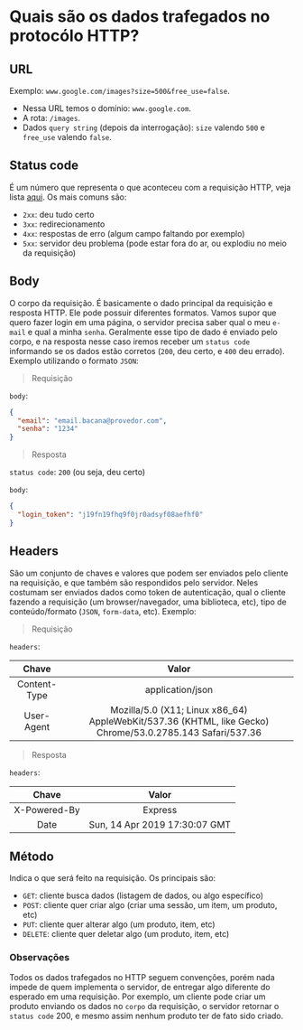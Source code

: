 # Quais são os dados trafegados no protocólo HTTP?

## URL

Exemplo: `www.google.com/images?size=500&free_use=false`.
- Nessa URL temos o domínio: `www.google.com`.
- A rota: `/images`.
- Dados `query string` (depois da interrogação): `size` valendo `500` e `free_use` valendo `false`.

## Status code

É um número que representa o que aconteceu com a requisição HTTP, veja lista [aqui](https://developer.mozilla.org/pt-BR/docs/Web/HTTP/Status). Os mais comuns são:
- `2xx`: deu tudo certo
- `3xx`: redirecionamento
- `4xx`: respostas de erro (algum campo faltando por exemplo)
- `5xx`: servidor deu problema (pode estar fora do ar, ou explodiu no meio da requisição)

## Body

O corpo da requisição. É basicamente o dado principal da requisição e resposta HTTP. Ele pode possuir diferentes formatos. Vamos supor que quero fazer login em uma página, o servidor precisa saber qual o meu `e-mail` e qual a minha `senha`. Geralmente esse tipo de dado é enviado pelo corpo, e na resposta nesse caso iremos receber um `status code` informando se os dados estão corretos (`200`, deu certo, e `400` deu errado). Exemplo utilizando o formato `JSON`:
> Requisição

`body`:
```json
{
  "email": "email.bacana@provedor.com",
  "senha": "1234"
}
```

> Resposta

`status code`: `200` (ou seja, deu certo)

`body`:
```json
{
  "login_token": "j19fn19fhq9f0jr0adsyf08aefhf0"
}
```


## Headers

São um conjunto de chaves e valores que podem ser enviados pelo cliente na requisição, e que também são respondidos pelo servidor. Neles costumam ser enviados dados como token de autenticação, qual o cliente fazendo a requisição (um browser/navegador, uma biblioteca, etc), tipo de conteúdo/formato (`JSON`, `form-data`, etc). Exemplo:
> Requisição

`headers`:

| Chave | Valor |
| :---: | :---: |
| Content-Type | application/json |
| User-Agent | Mozilla/5.0 (X11; Linux x86_64) AppleWebKit/537.36 (KHTML, like Gecko) Chrome/53.0.2785.143 Safari/537.36 |

> Resposta

`headers`:

| Chave | Valor |
| :---: | :---: |
| X-Powered-By | Express |
| Date | Sun, 14 Apr 2019 17:30:07 GMT |

## Método

Indica o que será feito na requisição. Os principais são:

- `GET`: cliente busca dados (listagem de dados, ou algo específico)
- `POST`: cliente quer criar algo (criar uma sessão, um item, um produto, etc)
- `PUT`: cliente quer alterar algo (um produto, item, etc)
- `DELETE`: cliente quer deletar algo (um produto, item, etc)

### Observações

Todos os dados trafegados no HTTP seguem convenções, porém nada impede de quem implementa o servidor, de entregar algo diferente do esperado em uma requisição. Por exemplo, um cliente pode criar um produto enviando os dados no `corpo` da requisição, o servidor retornar o `status code` 200, e mesmo assim nenhum produto ter de fato sido criado.
